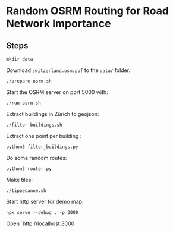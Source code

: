 # Random OSRM Routing for Road Network Importance

## Steps

```
mkdir data
```

Download `switzerland.osm.pbf` to the `data/` folder. 

```
./prepare-osrm.sh
```

Start the OSRM server on port 5000 with:

```
./run-osrm.sh
```

Extract buildings in Zürich to geojson:

```
./filter-buildings.sh
```

Extract one point per building :
```
python3 filter_buildings.py
```

Do some random routes:

```
python3 router.py
```

Make tiles:

```
./tippecanoe.sh
```

Start http server for demo map:

```
npx serve --debug . -p 3000
```

Open `http://localhost:3000

